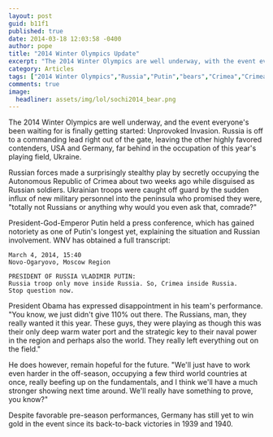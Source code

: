 ```yaml
---
layout: post
guid: b11f1
published: true
date: 2014-03-18 12:03:58 -0400
author: pope
title: "2014 Winter Olympics Update"
excerpt: "The 2014 Winter Olympics are well underway, with the event everyone's been waiting for finally getting started: Unprovoked Invasion, and Russia is off to a commanding lead."
category: Articles
tags: ["2014 Winter Olympics","Russia","Putin","bears","Crimea","Crimea River","Olympics"]
comments: true 
image:
  headliner: assets/img/lol/sochi2014_bear.png
---
```


The 2014 Winter Olympics are well underway, and the event everyone's been waiting for is finally getting started: Unprovoked Invasion. Russia is off to a commanding lead right out of the gate, leaving the other highly favored contenders, USA and Germany, far behind in the occupation of this year's playing field, Ukraine.

Russian forces made a surprisingly stealthy play by secretly occupying the Autonomous Republic of Crimea about two weeks ago while disguised as Russian soldiers. Ukrainian troops were caught off guard by the sudden influx of new military personnel into the peninsula who promised they were, "totally not Russians or anything why would you even ask that, comrade?"

President-God-Emperor Putin held a press conference, which has gained notoriety as one of Putin's longest yet, explaining the situation and Russian involvement. WNV has obtained a full transcript:

```
March 4, 2014, 15:40 
Novo-Ogaryovo, Moscow Region

PRESIDENT OF RUSSIA VLADIMIR PUTIN: 
Russia troop only move inside Russia. So, Crimea inside Russia. 
Stop question now.

```

President Obama has expressed disappointment in his team's performance. "You know, we just didn't give 110% out there. The Russians, man, they really wanted it this year. These guys, they were playing as though this was their only deep warm water port and the strategic key to their naval power in the region and perhaps also the world. They really left everything out on the field."

He does however, remain hopeful for the future. "We'll just have to work even harder in the off-season, occupying a few third world countries at once, really beefing up on the fundamentals, and I think we'll have a much stronger showing next time around. We'll really have something to prove, you know?"

Despite favorable pre-season performances, Germany has still yet to win gold in the event since its back-to-back victories in 1939 and 1940.